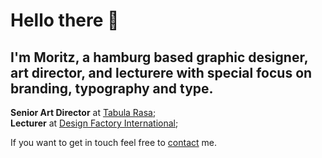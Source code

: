 # Hello there 👋 

## I'm Moritz, a hamburg based graphic designer, art director, and lecturere with special focus on branding, typography and type.

**Senior Art Director** at [Tabula Rasa](https://tabula-rasa.studio/);<br>
**Lecturer** at [Design Factory International](https://design-factory.de/);<br>

If you want to get in touch feel free to [contact](contact@moritzhoyer.de) me.

